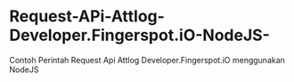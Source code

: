 # Request-APi-Attlog-Developer.Fingerspot.iO-NodeJS-
Contoh Perintah Request Api Attlog Developer.Fingerspot.iO menggunakan NodeJS 

